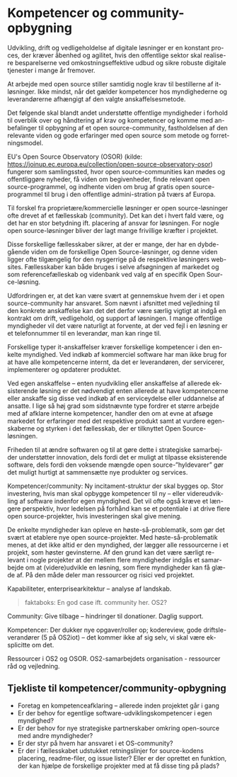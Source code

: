 # Kompetencer og community-opbygning

Udvikling, drift og vedligeholdelse af digitale løsninger er en konstant pro-ces, der kræver åbenhed og agilitet, hvis den offentlige sektor skal realise-re besparelserne ved omkostningseffektive udbud og sikre robuste digitale tjenester i mange år fremover. 

At arbejde med open source stiller samtidig nogle krav til bestillerne af it-løsninger. Ikke mindst, når det gælder kompetencer hos myndighederne og leverandørerne afhængigt af den valgte anskaffelsesmetode. 

Det følgende skal blandt andet understøtte offentlige myndigheder i forhold til overblik over og håndtering af krav og kompetencer og komme med an-befalinger til opbygning af et open source-community, fastholdelsen af den relevante viden og gode erfaringer med open source som metode og forret-ningsmodel.

EU's Open Source Observatory (OSOR) (kilde: https://joinup.ec.europa.eu/collection/open-source-observatory-osor) fungerer som samlingssted, hvor open source-communities kan mødes og offentliggøre nyheder, få viden om begivenheder, finde relevant open source-programmel, og indhente viden om brug af gratis open source-programmel til brug i den offentlige admini-stration på tværs af Europa.

Til forskel fra proprietære/kommercielle løsninger er open source-løsninger ofte drevet af et fællesskab (community). Det kan det i hvert fald være, og det har en stor betydning ift. placering af ansvar for løsningen. For nogle open source-løsninger bliver der lagt mange frivillige kræfter i projektet. 

Disse forskellige fællesskaber sikrer, at der er mange, der har en dybde-gående viden om de forskellige Open Source-løsninger, og denne viden ligger ofte tilgængelig for den nysgerrige på de respektive løsningers web-sites. Fællesskaber kan både bruges i selve afsøgningen af markedet og som referencefælleskab og videnbank ved valg af en specifik Open Sour-ce-løsning. 

Udfordringen er, at det kan være svært at gennemskue hvem der i et open source-community har ansvaret. Som nævnt i afsnittet med vejledning til den konkrete anskaffelse kan det det derfor være særlig vigtigt at indgå en kontrakt om drift, vedligehold, og support af løsningen. I mange offentlige myndigheder vil det være naturligt at forvente, at der ved fejl i en løsning er et telefonnummer til en leverandør, man kan ringe til. 

Forskellige typer it-anskaffelser kræver forskellige kompetencer i den en-kelte myndighed. Ved indkøb af kommerciel software har man ikke brug for at have alle kompetencerne internt, da det er leverandøren, der servicerer, implementerer og opdaterer produktet. 

Ved egen anskaffelse – enten nyudvikling eller anskaffelse af allerede ek-sisterende løsning er det nødvendigt enten allerede at have kompetencerne   eller anskaffe sig disse ved indkøb af en serviceydelse eller uddannelse af ansatte. I lige så høj grad som sidstnævnte type fordrer et større arbejde med af afklare interne kompetencer, handler den om at evne at afsøge markedet for erfaringer med det respektive produkt samt at vurdere egen-skaberne og styrken i det fællesskab, der er tilknyttet Open Source-løsningen. 

Friheden til at ændre softwaren og til at gøre dette i strategiske samarbej-der understøtter innovation, dels fordi det er muligt at tilpasse eksisterende software, dels fordi den voksende mængde open source-”hyldevarer” gør det muligt hurtigt at sammensætte nye produkter og services.

Kompetencer/community: Ny incitament-struktur der skal bygges op. Stor investering, hvis man skal opbygge kompetencer til ny – eller videreudvik-ling af software indenfor egen myndighed. Det vil ofte også kræve et læn-gere perspektiv, hvor ledelsen på forhånd kan se et potentiale i at drive flere open source-projekter, hvis investeringen skal give mening. 
 
De enkelte myndigheder kan opleve en høste-så-problematik, som gør det svært at etablere nye open source-projekter. Med høste-så-problematik menes, at det ikke altid er den myndighed, der lægger alle ressourcerne i et projekt, som høster gevinsterne. Af den grund kan det være særligt re-levant i nogle projekter at der mellem flere myndigheder indgås et samar-bejde om at (videre)udvikle en løsning, som flere myndigheder kan få glæ-de af. På den måde deler man ressourcer og risici ved projektet.     

Kapabiliteter, enterprisearkitektur – analyse af landskab.

> faktaboks: En god case ift. community her. OS2?

Community: Give tilbage – hindringer til donationer. Daglig support. 

Kompetencer: Der dukker nye opgaver/roller op; kodereview, gode driftsle-verandører (5 på OS2iot) – det kommer ikke af sig selv, vi skal være ek-splicitte om det.

Ressourcer i OS2 og OSOR. OS2-samarbejdets organisation - ressourcer råd  og vejledning. 

## Tjekliste til kompetencer/community-opbygning

  * Foretag en kompetenceafklaring – allerede inden projektet går i gang
  * Er der behov for egentlige software-udviklingskompetencer i egen myndighed?
  * Er der behov for nye strategiske partnerskaber omkring open-source med andre myndigheder?
  * Er der styr på hvem har ansvaret i et OS-community?
  * Er der i fællesskabet udstukket retningslinjer for source-kodens placering, readme-filer, og issue lister? Eller er der oprettet en funktion, der kan hjælpe de forskellige projekter med at få disse ting på plads?
